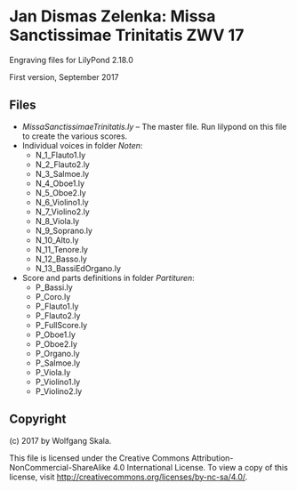 # Jan Dismas Zelenka: Missa Sanctissimae Trinitatis ZWV 17

Engraving files for LilyPond 2.18.0

First version, September 2017


## Files

* *MissaSanctissimaeTrinitatis.ly* – The master file. Run lilypond on this file to create the various scores.
* Individual voices in folder *Noten*:
    * N_1_Flauto1.ly
    * N_2_Flauto2.ly
    * N_3_Salmoe.ly
    * N_4_Oboe1.ly
    * N_5_Oboe2.ly
    * N_6_Violino1.ly
    * N_7_Violino2.ly
    * N_8_Viola.ly
    * N_9_Soprano.ly
    * N_10_Alto.ly
    * N_11_Tenore.ly
    * N_12_Basso.ly
    * N_13_BassiEdOrgano.ly
* Score and parts definitions in folder *Partituren*:
    * P_Bassi.ly
    * P_Coro.ly
    * P_Flauto1.ly
    * P_Flauto2.ly
    * P_FullScore.ly
    * P_Oboe1.ly
    * P_Oboe2.ly
    * P_Organo.ly
    * P_Salmoe.ly
    * P_Viola.ly
    * P_Violino1.ly
    * P_Violino2.ly


## Copyright

(c) 2017 by Wolfgang Skala.

This file is licensed under the Creative Commons Attribution-NonCommercial-ShareAlike 4.0 International License.
To view a copy of this license, visit http://creativecommons.org/licenses/by-nc-sa/4.0/.
